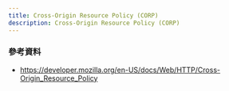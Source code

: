 ```yaml
---
title: Cross-Origin Resource Policy (CORP)
description: Cross-Origin Resource Policy (CORP)
---
```


### 參考資料
- https://developer.mozilla.org/en-US/docs/Web/HTTP/Cross-Origin_Resource_Policy